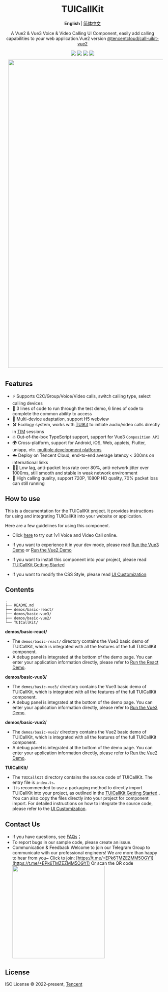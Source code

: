 <h1 align="center"> TUICallKit </h1>

<p align="center"> 
<b> English </b> | <a href="https://github.com/tencentyun/TUICallKit/blob/main/Web/README.md"> 简体中文 </a>
</p>

<p align="center">  A Vue2 & Vue3 Voice & Video Calling UI Component, easily add calling capabilities to  your web application.Vue2 version <a href="https://www.npmjs.com/package/@tencentcloud/call-uikit-vue2"> @tencentcloud/call-uikit-vue2 </a></p>

<div align="center">
<img src="https://img.shields.io/npm/v/@tencentcloud/call-uikit-vue">
<img src="https://img.shields.io/badge/Vue-%5E3.0.0-brightgreen">
<img src="https://img.shields.io/badge/support-docs%20%26%20demos-yellow">
<img src="https://img.shields.io/npm/l/@tencentcloud/call-uikit-vue">
<!-- https://shields.io/category/version  - tag: docs/demos, H5, v1.0.3(changelog), 
GitHub Release Date: -->
</div>

<img src="https://user-images.githubusercontent.com/57169560/205650396-476e0e20-42a3-493a-8e90-6f7ba50da83e.gif" style="width: 1000px; margin: 10px;" align="center">

## Features

- ⚡️ Supports C2C/Group/Voice/Video calls, switch calling type, select calling devices
- 🌟 3 lines of code to run through the test demo, 6 lines of code to complete the common ability to access
- 📱 Multi-device adaptation, support H5 webview
- 🛠 Ecology system, works with [TUIKit](https://www.tencentcloud.com/document/product/1047/50061) to initiate audio/video calls directly in [TIM](https://www.tencentcloud.com/document/product/1047/33513) sessions
- 🔥 Out-of-the-box TypeScript support, support for Vue3 `Composition API`
- 🌍 Cross-platform, support for Android, iOS, Web, applets, Flutter, uniapp, etc. [multiple development platforms](https://www.tencentcloud.com/document/product/647/35078)
- ☁️ Deploy on Tencent Cloud, end-to-end average latency < 300ms on international links
- 🤙🏻 Low lag, anti-packet loss rate over 80%, anti-network jitter over 1000ms, still smooth and stable in weak network environment
- 🌈 High calling quality, support 720P, 1080P HD quality, 70% packet loss can still running

## How to use

This is a documentation for the TUICallKit project. It provides instructions for using and integrating TUICallKit into your website or application.

Here are a few guidelines for using this component.

- Click [here](https://tcms-demo.tencentcloud.com/exp-center/index.html#/detail?scene=callkit) to try out 1v1 Voice and Video Call online.

- If you want to experience it in your dev mode, please read [Run the Vue3 Demo](https://github.com/tencentyun/TUICallKit/blob/main/Web/demos/basic-vue3/README.en.md) or [Run the Vue2 Demo](https://github.com/tencentyun/TUICallKit/blob/main/Web/demos/basic-vue2/README.en.md)

- If you want to install this component into your project, please read [TUICallKit Getting Started](https://www.tencentcloud.com/document/product/647/50993)

- If you want to modify the CSS Style, please read [UI Customization](https://www.tencentcloud.com/document/product/647/50997)

## Contents

```text
.
├── README.md
├── demos/basic-react/
├── demos/basic-vue3/
├── demos/basic-vue2/
└── TUICallKit/
```

**demos/basic-react/**

- The `demos/basic-react/` directory contains the Vue3 basic demo of TUICallKit, which is integrated with all the features of the full TUICallKit component.
- A debug panel is integrated at the bottom of the demo page. You can enter your application information directly, please refer to [Run the React Demo](https://github.com/tencentyun/TUICallKit/blob/main/Web/demos/basic-react/README.en.md).

**demos/basic-vue3/**

- The `demos/basic-vue3/` directory contains the Vue3 basic demo of TUICallKit, which is integrated with all the features of the full TUICallKit component.
- A debug panel is integrated at the bottom of the demo page. You can enter your application information directly, please refer to [Run the Vue3 Demo](https://github.com/tencentyun/TUICallKit/blob/main/Web/demos/basic-vue3/README.en.md).

**demos/basic-vue2/**

- The `demos/basic-vue2/` directory contains the Vue2 basic demo of TUICallKit, which is integrated with all the features of the full TUICallKit component.
- A debug panel is integrated at the bottom of the demo page. You can enter your application information directly, please refer to [Run the Vue2 Demo](https://github.com/tencentyun/TUICallKit/blob/main/Web/demos/basic-vue2/README.en.md).

**TUICallKIt/** 

- The `TUICallKIt` directory contains the source code of TUICallKit. The entry file is `index.ts`.
- It is recommended to use a packaging method to directly import TUICallKit into your project, as outlined in the [TUICallKit Getting Started](https://www.tencentcloud.com/document/product/647/50993)
. You can also copy the files directly into your project for component import. For detailed instructions on how to integrate the source code, please refer to the [UI Customization](https://www.tencentcloud.com/document/product/647/50997).
<!-- - For the changelog of the SDK, see [Release Notes (Web)](https://www.tencentcloud.com/document/product/647/50997). -->

## Contact Us

- If you have questions, see [FAQs](https://www.tencentcloud.com/document/product/647/51024)；
- To report bugs in our sample code, please create an issue.
- Communication & Feedback
Welcome to join our Telegram Group to communicate with our professional engineers! We are more than happy to hear from you~
Click to join: [https://t.me/+EPk6TMZEZMM5OGY1](https://t.me/+EPk6TMZEZMM5OGY1)
Or scan the QR code
  <img src="https://qcloudimg.tencent-cloud.cn/raw/79cbfd13877704ff6e17f30de09002dd.jpg" width="300px">    

## License

ISC License © 2022-present, [Tencent](https://www.tencent.com/)

